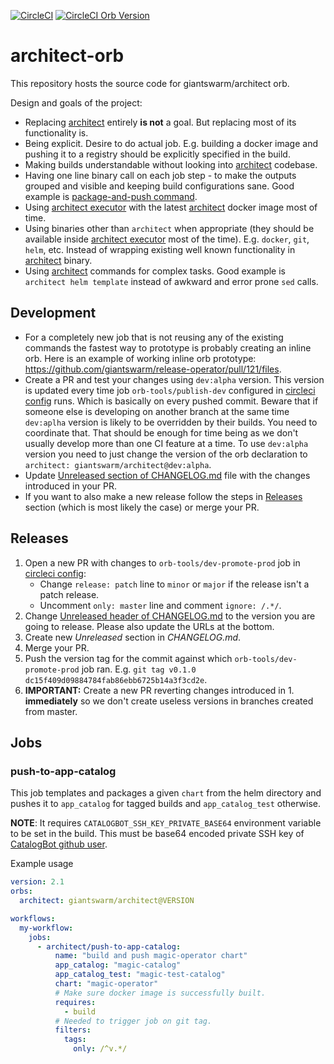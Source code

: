 [![CircleCI](https://circleci.com/gh/giantswarm/architect-orb.svg?style=shield)](https://circleci.com/gh/giantswarm/architect-orb) [![CircleCI Orb Version](https://img.shields.io/badge/endpoint.svg?url=https://badges.circleci.io/orb/giantswarm/architect)](https://circleci.com/orbs/registry/orb/giantswarm/architect)

# architect-orb

This repository hosts the source code for giantswarm/architect orb.

Design and goals of the project:

- Replacing [architect][architect] entirely **is not** a goal. But replacing most of its functionality is.
- Being explicit. Desire to do actual job. E.g. building a docker image and pushing it to a registry should be explicitly specified in the build.
- Making builds understandable without looking into [architect][architect] codebase.
- Having one line binary call on each job step - to make the outputs grouped and visible and keeping build configurations sane. Good example is [package-and-push command](https://github.com/giantswarm/architect-orb/blob/master/src/commands/package-and-push.yaml).
- Using [architect executor][architect-executor] with the latest [architect][architect] docker image most of time.
- Using binaries other than `architect` when appropriate (they should be available inside [architect executor][architect-executor] most of the time). E.g. `docker`, `git`, `helm`, etc. Instead of wrapping existing well known functionality in [architect][architect] binary.
- Using [architect][architect] commands for complex tasks. Good example is `architect helm template` instead of awkward and error prone `sed` calls.

## Development

- For a completely new job that is not reusing any of the existing commands the fastest way to prototype is probably creating an inline orb. Here is an example of working inline orb prototype: https://github.com/giantswarm/release-operator/pull/121/files.
- Create a PR and test your changes using `dev:alpha` version. This version is updated every time job `orb-tools/publish-dev` configured in [circleci config](.circleci/config.yml) runs. Which is basically on every pushed commit. Beware that if someone else is developing on another branch at the same time `dev:aplha` version is likely to be overridden by their builds. You need to coordinate that. That should be enough for time being as we don't usually develop more than one CI feature at a time. To use `dev:alpha` version you need to just change the version of the orb declaration to `architect: giantswarm/architect@dev:alpha`.
- Update [Unreleased section of CHANGELOG.md](CHANGELOG.md#Unreleased) file with the changes introduced in your PR.
- If you want to also make a new release follow the steps in [Releases](#Releases) section (which is most likely the case) or merge your PR.

## Releases

1. Open a new PR with changes to `orb-tools/dev-promote-prod` job in [circleci config](.circleci/config.yml):
    - Change `release: patch` line to `minor` or `major` if the release isn't a patch release.
    - Uncomment `only: master` line and comment `ignore: /.*/`.
2. Change [Unreleased header of CHANGELOG.md](CHANGELOG.md#Unreleased) to the version you are going to release. Please also update the URLs at the bottom.
3. Create new _Unreleased_ section in _CHANGELOG.md_.
4. Merge your PR.
5. Push the version tag for the commit against which `orb-tools/dev-promote-prod` job ran. E.g. `git tag v0.1.0 dc15f409d09884784fab86ebb6725b14a3f3cd2e`.
6. **IMPORTANT:** Create a new PR reverting changes introduced in 1. **immediately** so we don't create useless versions in branches created from master.

## Jobs

### push-to-app-catalog

This job templates and packages a given `chart` from the helm directory and pushes it to `app_catalog` for tagged builds and `app_catalog_test` otherwise.

**NOTE**: It requires `CATALOGBOT_SSH_KEY_PRIVATE_BASE64` environment variable to be set in the build. This must be base64 encoded private SSH key of [CatalogBot github user](https://github.com/catalogbot).

Example usage

```yaml
version: 2.1
orbs:
  architect: giantswarm/architect@VERSION

workflows:
  my-workflow:
    jobs:
      - architect/push-to-app-catalog:
          name: "build and push magic-operator chart"
          app_catalog: "magic-catalog"
          app_catalog_test: "magic-test-catalog"
          chart: "magic-operator"
          # Make sure docker image is successfully built.
          requires:
            - build
          # Needed to trigger job on git tag.
          filters:
            tags:
              only: /^v.*/
```

[architect]: https://github.com/giantswarm/architect
[architect-executor]: https://github.com/giantswarm/architect-orb/blob/master/src/executors/architect.yaml
